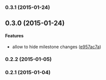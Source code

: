 <a name="0.3.1"></a>
### 0.3.1 (2015-01-24)


<a name="0.3.0"></a>
## 0.3.0 (2015-01-24)


#### Features

* allow to hide milestone changes ([e957ac7a](https://github.com/fczbkk/github-issues-extension/commit/e957ac7a11136a9315ae3c48953bdbe75a15908b))


<a name="0.2.2"></a>
### 0.2.2 (2015-01-05)


<a name="0.2.1"></a>
### 0.2.1 (2015-01-04)

